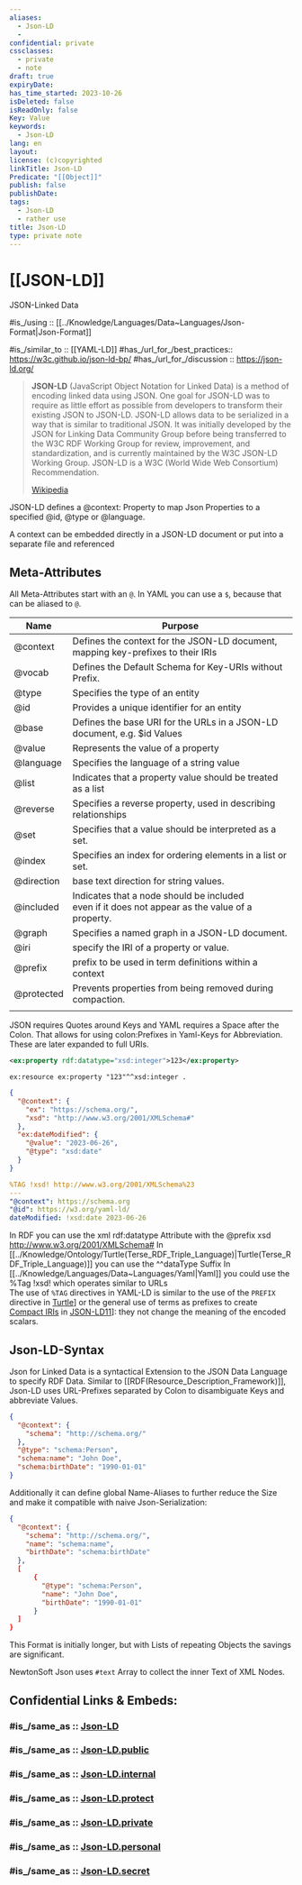 ```yaml
---
aliases:
  - Json-LD
  - 
confidential: private
cssclasses:
  - private
  - note
draft: true
expiryDate:
has_time_started: 2023-10-26
isDeleted: false
isReadOnly: false
Key: Value
keywords:
  - Json-LD
lang: en
layout:
license: (c)copyrighted
linkTitle: Json-LD
Predicate: "[[Object]]"
publish: false
publishDate:
tags:
  - Json-LD
  - rather use
title: Json-LD
type: private note
---
```


# [[JSON-LD]]

JSON-Linked Data 

#is_/using :: [[../Knowledge/Languages/Data~Languages/Json-Format|Json-Format]] 


#is_/similar_to :: [[YAML-LD]] 
#has_/url_for_/best_practices:: https://w3c.github.io/json-ld-bp/ 
#has_/url_for_/discussion :: https://json-ld.org/ 

> **JSON-LD** (JavaScript Object Notation for Linked Data) is a method of encoding linked data using JSON. One goal for JSON-LD was to require as little effort as possible from developers to transform their existing JSON to JSON-LD. JSON-LD allows data to be serialized in a way that is similar to traditional JSON. It was initially developed by the JSON for Linking Data Community Group before being transferred to the W3C RDF Working Group for review, improvement, and standardization, and is currently maintained by the W3C JSON-LD Working Group. JSON-LD is a W3C (World Wide Web Consortium) Recommendation.
>
> [Wikipedia](https://en.wikipedia.org/wiki/JSON-LD)

JSON-LD defines a @context: Property 
to map Json Properties to a specified @id, @type or @language. 

A context can be embedded directly in a JSON-LD document 
or put into a separate file and referenced

## Meta-Attributes 

All Meta-Attributes start with an `@`. 
In YAML you can use a `$`, because that can be aliased to `@`.  

| Name       | Purpose                                                                                             |
| ---------- | --------------------------------------------------------------------------------------------------- |
| @context   | Defines the context for the JSON-LD document, mapping key-prefixes to their IRIs                    |
| @vocab     | Defines the Default Schema for Key-URIs without Prefix.                                             |
| @type      | Specifies the type of an entity                                                                     |
| @id        | Provides a unique identifier for an entity                                                          |
| @base      | Defines the base URI for the URLs in a JSON-LD document, e.g. $id Values                            |
| @value     | Represents the value of a property                                                                  |
| @language  | Specifies the language of a string value                                                            |
| @list      | Indicates that a property value should be treated as a list                                         |
| @reverse   | Specifies a reverse property, used in describing relationships                                      |
| @set       | Specifies that a value should be interpreted as a set.                                              |
| @index     | Specifies an index for ordering elements in a list or set.                                          |
| @direction | base text direction for string values.                                                              |
| @included  | Indicates that a node should be included <br>even if it does not appear as the value of a property. |
| @graph     | Specifies a named graph in a JSON-LD document.                                                      |
| @iri       | specify the IRI of a property or value.                                                             |
| @prefix    | prefix to be used in term definitions within a context                                              |
| @protected | Prevents properties from being removed during compaction.                                           |
|            |                                                                                                     |

JSON requires Quotes around Keys and YAML requires a Space after the Colon. 
That allows for using colon:Prefixes in Yaml-Keys for Abbreviation. 
These are later expanded to full URIs.

``` xml.rdf
<ex:property rdf:datatype="xsd:integer">123</ex:property>
```

```Turtle
ex:resource ex:property "123"^^xsd:integer .
```

```json
{
  "@context": {
    "ex": "https://schema.org/",
    "xsd": "http://www.w3.org/2001/XMLSchema#"
  },
  "ex:dateModified": {
    "@value": "2023-06-26",
    "@type": "xsd:date"
  }
}
```

```yaml 
%TAG !xsd! http://www.w3.org/2001/XMLSchema%23
---
"@context": https://schema.org
"@id": https://w3.org/yaml-ld/
dateModified: !xsd:date 2023-06-26
```
In RDF you can use the xml rdf:datatype Attribute with the 
@prefix xsd http://www.w3.org/2001/XMLSchema#
In [[../Knowledge/Ontology/Turtle(Terse_RDF_Triple_Language)|Turtle(Terse_RDF_Triple_Language)]] you can use the ^^dataType Suffix
In [[../Knowledge/Languages/Data~Languages/Yaml|Yaml]] you could use the %Tag !xsd! which operates similar to URLs  
The use of `%TAG` directives in YAML-LD is similar to 
the use of the `PREFIX` directive in [Turtle](https://www.w3.org/community/reports/json-ld/CG-FINAL-yaml-ld-20231206/#bib-turtle "RDF 1.1 Turtle")] or the general use of terms as prefixes to create [Compact IRIs](https://www.w3.org/TR/json-ld11/#dfn-compact-iri) in [JSON-LD11](https://www.w3.org/community/reports/json-ld/CG-FINAL-yaml-ld-20231206/#bib-json-ld11 "JSON-LD 1.1")]: they not change the meaning of the encoded scalars.

## Json-LD-Syntax

Json for Linked Data is a syntactical Extension to the JSON Data Language 
to specify RDF Data.
Similar to [[RDF(Resource_Description_Framework)]], 
Json-LD uses URL-Prefixes separated by Colon 
to disambiguate Keys and abbreviate Values. 

```json
{
  "@context": {
	"schema": "http://schema.org/"
  },
  "@type": "schema:Person",
  "schema:name": "John Doe",
  "schema:birthDate": "1990-01-01"
}
```

Additionally it can define global Name-Aliases 
to further reduce the Size and make it 
compatible with naive Json-Serialization: 

```json
{
  "@context": {
	"schema": "http://schema.org/",
	"name": "schema:name",
	"birthDate": "schema:birthDate"
  },
  [
	  {
		"@type": "schema:Person",
		"name": "John Doe",
		"birthDate": "1990-01-01"
	  }
  ]
}
```

This Format is initially longer, 
but with Lists of repeating Objects the savings are significant. 

NewtonSoft Json uses `#text` Array to collect the inner Text of XML Nodes. 


## Confidential Links & Embeds: 

### #is_/same_as :: [Json-LD](/_Standards/Json-LD.md) 

### #is_/same_as :: [Json-LD.public](/_public/Json-LD.public.md) 

### #is_/same_as :: [Json-LD.internal](/_internal/Json-LD.internal.md) 

### #is_/same_as :: [Json-LD.protect](/_protect/Json-LD.protect.md) 

### #is_/same_as :: [Json-LD.private](/_private/Json-LD.private.md) 

### #is_/same_as :: [Json-LD.personal](/_personal/Json-LD.personal.md) 

### #is_/same_as :: [Json-LD.secret](/_secret/Json-LD.secret.md)

